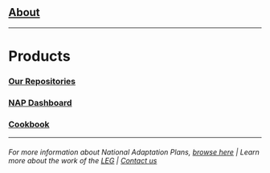 
# 

## [About](https://napcentral.netlify.app/open-naps/)  

----

# Products
### [Our Repositories](https://github.com/napdown)       
### [NAP Dashboard](https://napdown.github.io/O-NAPs-Dashboard/)        
### [Cookbook](https://napdown.github.io/NAPdown/)

-----


###### For more information about National Adaptation Plans, [browse here](https://www4.unfccc.int/sites/NAPC/Pages/national-adaptation-plans.aspx)        |           Learn more about the work of the [LEG](https://unfccc.int/LEG)             |            [Contact us](mailto:opennapdown@gmail.com) 

